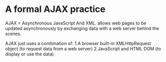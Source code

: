 # A formal AJAX practice 

AJAX = Asynchronous JavaScript And XML.
allows web pages to be updated asynchronously by exchanging data with a web server behind the scenes.

AJAX just uses a combination of:
1.A browser built-in XMLHttpRequest object (to request data from a web server)
2.JavaScript and HTML DOM (to display or use the data)
